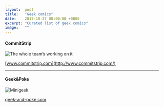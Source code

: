 ```yaml
---
layout:  post
title:   "Geek comics"
date:    2017-10-27 00:00:00 +0000
excerpt: "Curated list of geek comics"
image:   ""
---
```


#### CommitStrip

![The whole team’s working on it](https://www.commitstrip.com/wp-content/uploads/2017/09/Strip-La-super-équipe-de-maintenance-650-finalenglish.jpg)

[www.commitstrip.com](http://www.commitstrip.com/)

---

#### Geek&Poke

![Minigeek](https://static1.squarespace.com/static/518f5d62e4b075248d6a3f90/t/59e27d66be42d6ba4b003452/1508015480756/flipboard.png?format=2500w)

[geek-and-poke.com](http://geek-and-poke.com)
